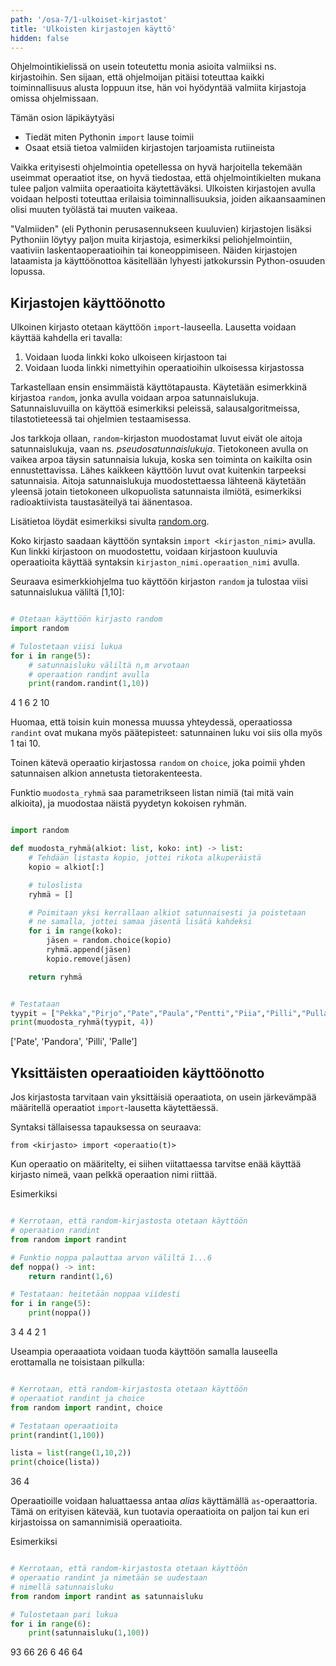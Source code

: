 ```yaml
---
path: '/osa-7/1-ulkoiset-kirjastot'
title: 'Ulkoisten kirjastojen käyttö'
hidden: false
---
```


<text-box variant='learningObjectives' name='Oppimistavoitteet'>

Ohjelmointikielissä on usein toteutettu monia asioita valmiiksi ns. kirjastoihin. Sen sijaan, että ohjelmoijan pitäisi toteuttaa kaikki toiminnallisuus alusta loppuun itse, hän voi hyödyntää valmiita kirjastoja omissa ohjelmissaan.

Tämän osion läpikäytyäsi

- Tiedät miten Pythonin `import` lause toimii
- Osaat etsiä tietoa valmiiden kirjastojen tarjoamista rutiineista

</text-box>

Vaikka erityisesti ohjelmointia opetellessa on hyvä harjoitella tekemään useimmat operaatiot itse, on hyvä tiedostaa, että ohjelmointikielten mukana tulee paljon valmiita operaatioita käytettäväksi. Ulkoisten kirjastojen avulla voidaan helposti toteuttaa erilaisia toiminnallisuuksia, joiden aikaansaaminen olisi muuten työlästä tai muuten vaikeaa.

"Valmiiden" (eli Pythonin perusasennukseen kuuluvien) kirjastojen lisäksi Pythoniin löytyy paljon muita kirjastoja, esimerkiksi peliohjelmointiin, vaativiin laskentaoperaatioihin tai koneoppimiseen. Näiden kirjastojen lataamista ja käyttöönottoa käsitellään lyhyesti jatkokurssin Python-osuuden lopussa.

## Kirjastojen käyttöönotto

Ulkoinen kirjasto otetaan käyttöön `import`-lauseella. Lausetta voidaan käyttää kahdella eri tavalla:

1. Voidaan luoda linkki koko ulkoiseen kirjastoon tai
2. Voidaan luoda linkki nimettyihin operaatioihin ulkoisessa kirjastossa

Tarkastellaan ensin ensimmäistä käyttötapausta. Käytetään esimerkkinä kirjastoa `random`, jonka avulla voidaan arpoa satunnaislukuja. Satunnaisluvuilla on käyttöä esimerkiksi peleissä, salausalgoritmeissa, tilastotieteessä tai ohjelmien testaamisessa.

<text-box variant="info">

Jos tarkkoja ollaan, `random`-kirjaston muodostamat luvut eivät ole aitoja satunnaislukuja, vaan ns. _pseudosatunnaislukuja_. Tietokoneen avulla on vaikea arpoa täysin satunnaisia lukuja, koska sen toiminta on kaikilta osin ennustettavissa. Lähes kaikkeen käyttöön luvut ovat kuitenkin tarpeeksi satunnaisia. Aitoja satunnaislukuja muodostettaessa lähteenä käytetään yleensä jotain tietokoneen ulkopuolista satunnaista ilmiötä, esimerkiksi radioaktiivista taustasäteilyä tai äänentasoa.

Lisätietoa löydät esimerkiksi sivulta <a href="https://www.random.org/randomness/">random.org</a>.

</text-box>

Koko kirjasto saadaan käyttöön syntaksin `import <kirjaston_nimi>` avulla. Kun linkki kirjastoon on muodostettu, voidaan kirjastoon kuuluvia operaatioita käyttää syntaksin `kirjaston_nimi.operaation_nimi` avulla.

Seuraava esimerkkiohjelma tuo käyttöön kirjaston `random` ja tulostaa viisi satunnaislukua väliltä [1,10]:

```python

# Otetaan käyttöön kirjasto random
import random

# Tulostetaan viisi lukua
for i in range(5):
    # satunnaisluku väliltä n,m arvotaan
    # operaation randint avulla
    print(random.randint(1,10))

```

<sample-output>

4
1
6
2
10

</sample-output>

Huomaa, että toisin kuin monessa muussa yhteydessä, operaatiossa `randint` ovat mukana myös päätepisteet: satunnainen luku voi siis olla myös 1 tai 10.

Toinen kätevä operaatio kirjastossa `random` on `choice`, joka poimii yhden satunnaisen alkion annetusta tietorakenteesta.

Funktio `muodosta_ryhmä` saa parametrikseen listan nimiä (tai mitä vain alkioita), ja muodostaa näistä pyydetyn kokoisen ryhmän.

```python

import random

def muodosta_ryhmä(alkiot: list, koko: int) -> list:
    # Tehdään listasta kopio, jottei rikota alkuperäistä
    kopio = alkiot[:]

    # tuloslista
    ryhmä = []

    # Poimitaan yksi kerrallaan alkiot satunnaisesti ja poistetaan
    # ne samalla, jottei samaa jäsentä lisätä kahdeksi
    for i in range(koko):
        jäsen = random.choice(kopio)
        ryhmä.append(jäsen)
        kopio.remove(jäsen)

    return ryhmä


# Testataan
tyypit = ["Pekka","Pirjo","Pate","Paula","Pentti","Piia","Pilli","Pulla","Palle","Pandora"]
print(muodosta_ryhmä(tyypit, 4))

```

<sample-output>

['Pate', 'Pandora', 'Pilli', 'Palle']

</sample-output>

## Yksittäisten operaatioiden käyttöönotto

Jos kirjastosta tarvitaan vain yksittäisiä operaatiota, on usein järkevämpää määritellä operaatiot `import`-lausetta käytettäessä.

Syntaksi tällaisessa tapauksessa on seuraava:

`from <kirjasto> import <operaatio(t)>`

Kun operaatio on määritelty, ei siihen viitattaessa tarvitse enää käyttää kirjasto nimeä, vaan pelkkä operaation nimi riittää.

Esimerkiksi

```python

# Kerrotaan, että random-kirjastosta otetaan käyttöön
# operaation randint
from random import randint

# Funktio noppa palauttaa arvon väliltä 1...6
def noppa() -> int:
    return randint(1,6)

# Testataan: heitetään noppaa viidesti
for i in range(5):
    print(noppa())

```

<sample-output>

3
4
4
2
1

</sample-output>

Useampia operaaatiota voidaan tuoda käyttöön samalla lauseella erottamalla ne toisistaan pilkulla:

```python

# Kerrotaan, että random-kirjastosta otetaan käyttöön
# operaatiot randint ja choice
from random import randint, choice

# Testataan operaatioita
print(randint(1,100))

lista = list(range(1,10,2))
print(choice(lista))

```

<sample-output>

36
4

</sample-output>

Operaatioille voidaan haluattaessa antaa _alias_ käyttämällä `as`-operaattoria. Tämä on erityisen kätevää, kun tuotavia operaatioita on paljon tai kun eri kirjastoissa on samannimisiä operaatioita.

Esimerkiksi

```python

# Kerrotaan, että random-kirjastosta otetaan käyttöön
# operaatio randint ja nimetään se uudestaan
# nimellä satunnaisluku
from random import randint as satunnaisluku

# Tulostetaan pari lukua
for i in range(6):
    print(satunnaisluku(1,100))

```

<sample-output>

93
66
26
6
46
64

</sample-output>

